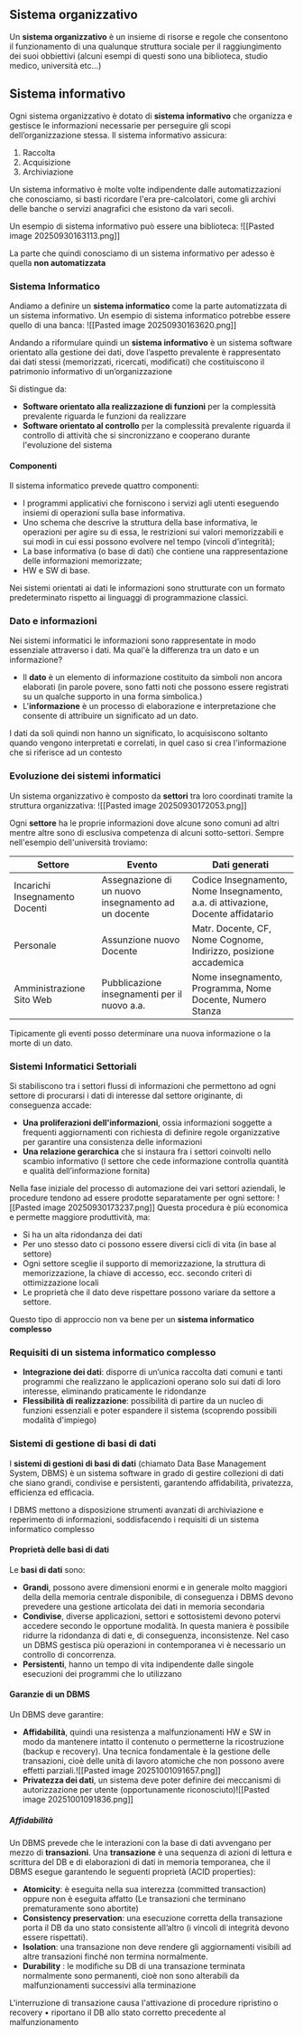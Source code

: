 ## Sistema organizzativo
Un **sistema organizzativo** è un insieme di risorse e regole che consentono il funzionamento di una qualunque struttura sociale per il raggiungimento dei suoi obbiettivi (alcuni esempi di questi sono una biblioteca, studio medico, università etc...)
## Sistema informativo
Ogni sistema organizzativo è dotato di **sistema informativo** che organizza e gestisce le informazioni necessarie per perseguire gli scopi dell’organizzazione stessa.
Il sistema informativo assicura:
1. Raccolta
2. Acquisizione
3. Archiviazione

Un sistema informativo è molte volte indipendente dalle automatizzazioni che conosciamo, si basti ricordare l'era pre-calcolatori, come gli archivi delle banche o servizi anagrafici che esistono da vari secoli.

Un esempio di sistema informativo può essere una biblioteca:
![[Pasted image 20250930163113.png]]

La parte che quindi conosciamo di un sistema informativo per adesso è quella **non automatizzata**
### Sistema Informatico
Andiamo a definire un **sistema informatico** come la parte automatizzata di un sistema informativo.
Un esempio di sistema informatico potrebbe essere quello di una banca:
![[Pasted image 20250930163620.png]]

Andando a riformulare quindi un **sistema informativo** è un sistema software orientato alla
gestione dei dati, dove l’aspetto prevalente è rappresentato dai dati stessi (memorizzati, ricercati, modificati) che costituiscono il patrimonio informativo di un’organizzazione

Si distingue da:
- **Software orientato alla realizzazione di funzioni** per la complessità prevalente riguarda le funzioni da realizzare 
- **Software orientato al controllo** per la complessità prevalente riguarda il controllo di attività che si sincronizzano e cooperano durante l'evoluzione del sistema
#### Componenti
Il sistema informatico prevede quattro componenti:
- I programmi applicativi che forniscono i servizi agli utenti eseguendo insiemi di operazioni sulla base informativa.
- Uno schema che descrive la struttura della base informativa, le operazioni per agire su di essa, le restrizioni sui valori memorizzabili e sui modi in cui essi possono evolvere nel tempo (vincoli d’integrità);
- La base informativa (o base di dati) che contiene una rappresentazione delle informazioni memorizzate;
- HW e SW di base.

Nei sistemi orientati ai dati le informazioni sono strutturate con un formato predeterminato rispetto ai linguaggi di programmazione classici.
### Dato e informazioni
Nei sistemi informatici le informazioni sono rappresentate in modo essenziale attraverso i dati.
Ma qual'è la differenza tra un dato e un informazione?

- Il **dato** è un elemento di informazione costituito da simboli non ancora elaborati (in parole povere, sono fatti noti che possono essere registrati su un qualche supporto in una forma simbolica.)
- L'**informazione** è un processo di elaborazione e interpretazione che consente di attribuire un significato ad un dato.

I dati da soli quindi non hanno un significato, lo acquisiscono soltanto quando vengono interpretati e correlati, in quel caso si crea l'informazione che si riferisce ad un contesto
### Evoluzione dei sistemi informatici
Un sistema organizzativo è composto da **settori** tra loro coordinati tramite la struttura organizzativa:
![[Pasted image 20250930172053.png]]

Ogni **settore** ha le proprie informazioni dove alcune sono comuni ad altri mentre altre sono di esclusiva competenza di alcuni sotto-settori.
Sempre nell'esempio dell'università troviamo:

| Settore                        | Evento                                              | Dati generati                                                                    |
| ------------------------------ | --------------------------------------------------- | -------------------------------------------------------------------------------- |
| Incarichi Insegnamento Docenti | Assegnazione di un nuovo insegnamento ad un docente | Codice Insegnamento, Nome Insegnamento, a.a. di attivazione, Docente affidatario |
| Personale                      | Assunzione nuovo Docente                            | Matr. Docente, CF, Nome Cognome, Indirizzo, posizione accademica                 |
| Amministrazione Sito Web       | Pubblicazione insegnamenti per il nuovo a.a.        | Nome insegnamento, Programma, Nome Docente, Numero Stanza                        |
Tipicamente gli eventi posso determinare una nuova informazione o la morte di un dato.
### Sistemi Informatici Settoriali
Si stabiliscono tra i settori flussi di informazioni che permettono ad ogni settore di procurarsi i dati di interesse dal settore originante, di conseguenza accade:
- **Una proliferazioni dell'informazioni**, ossia informazioni soggette a frequenti aggiornamenti con richiesta di definire regole organizzative per garantire una consistenza delle informazioni
- **Una relazione gerarchica** che si instaura fra i settori coinvolti nello scambio informativo (l settore che cede informazione controlla quantità e qualità dell’informazione fornita)

Nella fase iniziale del processo di automazione dei vari settori aziendali, le procedure tendono ad essere prodotte separatamente per ogni settore:
![[Pasted image 20250930173237.png]]
Questa procedura è più economica e permette maggiore produttività, ma:
- Si ha un alta ridondanza dei dati
- Per uno stesso dato ci possono essere diversi cicli di vita (in base al settore)
- Ogni settore sceglie il supporto di memorizzazione, la struttura di memorizzazione, la chiave di accesso, ecc. secondo criteri di ottimizzazione locali
- Le proprietà che il dato deve rispettare possono variare da settore a settore.

Questo tipo di approccio non va bene per un **sistema informatico complesso**
### Requisiti di un sistema informatico complesso
- **Integrazione dei dati**: disporre di un’unica raccolta dati comuni e tanti programmi che realizzano le applicazioni operano solo sui dati di loro interesse, eliminando praticamente le ridondanze
- **Flessibilità di realizzazione**: possibilità di partire da un nucleo di funzioni essenziali e poter espandere il sistema (scoprendo possibili modalità d'impiego)
### Sistemi di gestione di basi di dati
I **sistemi di gestioni di basi di dati** (chiamato Data Base Management System, DBMS) è un sistema software in grado di gestire collezioni di dati che siano grandi, condivise e persistenti, garantendo affidabilità, privatezza, efficienza ed efficacia.

I DBMS mettono a disposizione strumenti avanzati di archiviazione e reperimento di informazioni, soddisfacendo i requisiti di un sistema informatico complesso
#### Proprietà delle basi di dati
Le **basi di dati** sono:
- **Grandi**, possono avere dimensioni enormi e in generale molto maggiori della della memoria centrale disponibile, di conseguenza i DBMS devono prevedere una gestione articolata dei dati in memoria secondaria
- **Condivise**, diverse applicazioni, settori e sottosistemi devono potervi accedere secondo le opportune modalità. In questa maniera è possibile ridurre la ridondanza di dati e, di conseguenza, inconsistenze.
  Nel caso un DBMS gestisca più operazioni in contemporanea vi è necessario un controllo di concorrenza. 
- **Persistenti**, hanno un tempo di vita indipendente dalle singole esecuzioni dei programmi che lo utilizzano
#### Garanzie di un DBMS
Un DBMS deve garantire:
- **Affidabilità**, quindi una resistenza a malfunzionamenti HW e SW in modo da mantenere intatto il contenuto o permetterne la ricostruzione (backup e recovery).
  Una tecnica fondamentale è la gestione delle transazioni, cioè delle unità di lavoro atomiche che non possono avere effetti parziali.![[Pasted image 20251001091657.png]]
- **Privatezza dei dati**, un sistema deve poter definire dei meccanismi di autorizzazione per utente (opportunamente riconosciuto)![[Pasted image 20251001091836.png]]
##### Affidabilità
Un DBMS prevede che le interazioni con la base di dati avvengano per mezzo di **transazioni**.
Una **transazione** è una sequenza di azioni di lettura e scrittura del DB e di elaborazioni di dati in memoria temporanea, che il DBMS esegue garantendo le seguenti proprietà (ACID properties):

- **Atomicity**: è eseguita nella sua interezza (committed transaction) oppure non è eseguita affatto (Le transazioni che terminano prematuramente sono abortite)
- **Consistency preservation**: una esecuzione corretta della transazione porta il DB da uno stato consistente all’altro (i vincoli di integrità devono essere rispettati).
- **Isolation**: una transazione non deve rendere gli aggiornamenti visibili ad altre transazioni finché non termina normalmente.
- **Durability** : le modifiche su DB di una transazione terminata normalmente sono permanenti, cioè non sono alterabili da malfunzionamenti successivi alla terminazione

L'interruzione di transazione causa l'attivazione di
procedure ripristino o recovery
• riportano il DB allo stato corretto precedente al
malfunzionamento
